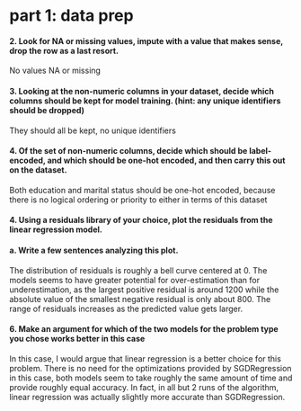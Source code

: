 # part 1: data prep #
#### 2. Look for NA or missing values, impute with a value that makes sense, drop the row as a last resort. ####
No values NA or missing

#### 3. Looking at the non-numeric columns in your dataset, decide which columns should be kept for model training. (hint: any unique identifiers should be dropped) ####
They should all be kept, no unique identifiers

#### 4. Of the set of non-numeric columns, decide which should be label-encoded, and which should be one-hot encoded, and then carry this out on the dataset. ####
Both education and marital status should be one-hot encoded, because there is no logical
ordering or priority to either in terms of this dataset

#### 4. Using a residuals library of your choice, plot the residuals from the linear regression model. ####

#### a. Write a few sentences analyzing this plot. ####

The distribution of residuals is roughly a bell curve centered at 0.
The models seems to have greater potential for over-estimation than for underestimation, as the largest 
positive residual is around 1200 while the absolute value of the smallest negative residual is only about 800.
The range of residuals increases as the predicted value gets larger.

#### 6. Make an argument for which of the two models for the problem type you chose works better in this case ####
In this case, I would argue that linear regression is a better choice for this problem.
There is no need for the optimizations provided by SGDRegression in this case, both
models seem to take roughly the same amount of time and provide roughly equal accuracy.
In fact, in all but 2 runs of the algorithm, linear regression was actually slightly more
accurate than SGDRegression.
